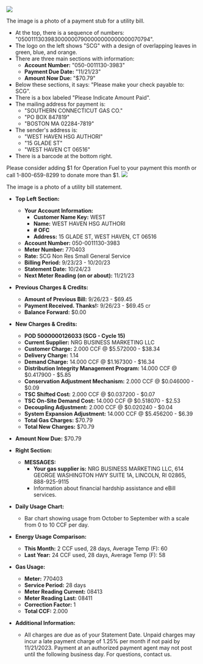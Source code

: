 ![](images/img-0.jpeg)

The image is a photo of a payment stub for a utility bill. 

- At the top, there is a sequence of numbers: "05001113039830000007900000000000000070794".
- The logo on the left shows "SCG" with a design of overlapping leaves in green, blue, and orange.
- There are three main sections with information:
  - **Account Number:** "050-0011130-3983"
  - **Payment Due Date:** "11/21/23"
  - **Amount Now Due:** "$70.79"
- Below these sections, it says: "Please make your check payable to: SCG".
- There is a box labeled "Please Indicate Amount Paid".
- The mailing address for payment is:
  - "SOUTHERN CONNECTICUT GAS CO."
  - "PO BOX 847819"
  - "BOSTON MA 02284-7819"
- The sender's address is:
  - "WEST HAVEN HSG AUTHORI"
  - "15 GLADE ST"
  - "WEST HAVEN CT 06516"
- There is a barcode at the bottom right.

Please consider adding $\$ 1$ for Operation Fuel to your payment this month or call 1-800-659-8299 to donate more than \$1.
![](images/img-1.jpeg)

The image is a photo of a utility bill statement. 

- **Top Left Section:**
  - **Your Account Information:**
    - **Customer Name Key:** WEST
    - **Name:** WEST HAVEN HSG AUTHORI
    - **# OFC**
    - **Address:** 15 GLADE ST, WEST HAVEN, CT 06516
  - **Account Number:** 050-0011130-3983
  - **Meter Number:** 770403
  - **Rate:** SCG Non Res Small General Service
  - **Billing Period:** 9/23/23 - 10/20/23
  - **Statement Date:** 10/24/23
  - **Next Meter Reading (on or about):** 11/21/23

- **Previous Charges & Credits:**
  - **Amount of Previous Bill:** 9/26/23 - $69.45
  - **Payment Received. Thanks!:** 9/26/23 - $69.45 cr
  - **Balance Forward:** $0.00

- **New Charges & Credits:**
  - **POD 5000000126033 (SCG - Cycle 15)**
  - **Current Supplier:** NRG BUSINESS MARKETING LLC
  - **Customer Charge:** 2.000 CCF @ $5.572000 - $38.34
  - **Delivery Charge:** 1.14
  - **Demand Charge:** 14.000 CCF @ $1.167300 - $16.34
  - **Distribution Integrity Management Program:** 14.000 CCF @ $0.417900 - $5.85
  - **Conservation Adjustment Mechanism:** 2.000 CCF @ $0.046000 - $0.09
  - **TSC Shifted Cost:** 2.000 CCF @ $0.037200 - $0.07
  - **TSC On-Site Demand Cost:** 14.000 CCF @ $0.518070 - $2.53
  - **Decoupling Adjustment:** 2.000 CCF @ $0.020240 - $0.04
  - **System Expansion Adjustment:** 14.000 CCF @ $5.456200 - $6.39
  - **Total Gas Charges:** $70.79
  - **Total New Charges:** $70.79

- **Amount Now Due:** $70.79

- **Right Section:**
  - **MESSAGES:**
    - **Your gas supplier is:** NRG BUSINESS MARKETING LLC, 614 GEORGE WASHINGTON HWY SUITE 1A, LINCOLN, RI 02865, 888-925-9115
    - Information about financial hardship assistance and eBill services.
  
- **Daily Usage Chart:**
  - Bar chart showing usage from October to September with a scale from 0 to 10 CCF per day.

- **Energy Usage Comparison:**
  - **This Month:** 2 CCF used, 28 days, Average Temp (F): 60
  - **Last Year:** 24 CCF used, 28 days, Average Temp (F): 58

- **Gas Usage:**
  - **Meter:** 770403
  - **Service Period:** 28 days
  - **Meter Reading Current:** 08413
  - **Meter Reading Last:** 08411
  - **Correction Factor:** 1
  - **Total CCF:** 2.000

- **Additional Information:**
  - All charges are due as of your Statement Date. Unpaid charges may incur a late payment charge of 1.25% per month if not paid by 11/21/2023. Payment at an authorized payment agent may not post until the following business day. For questions, contact us.
